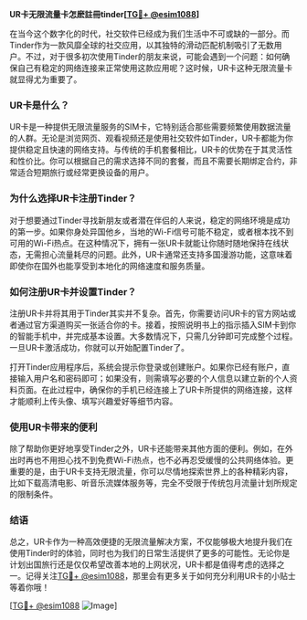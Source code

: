 **UR卡无限流量卡怎麽註冊tinder[[TG💪+ @esim1088](https://t.me/s/esim1088)]**

在当今这个数字化的时代，社交软件已经成为我们生活中不可或缺的一部分。而Tinder作为一款风靡全球的社交应用，以其独特的滑动匹配机制吸引了无数用户。不过，对于很多初次使用Tinder的朋友来说，可能会遇到一个问题：如何确保自己有稳定的网络连接来正常使用这款应用呢？这时候，UR卡这种无限流量卡就显得尤为重要了。

### UR卡是什么？

UR卡是一种提供无限流量服务的SIM卡，它特别适合那些需要频繁使用数据流量的人群。无论是浏览网页、观看视频还是使用社交软件如Tinder，UR卡都能为你提供稳定且快速的网络支持。与传统的手机套餐相比，UR卡的优势在于其灵活性和性价比。你可以根据自己的需求选择不同的套餐，而且不需要长期绑定合约，非常适合短期旅行或经常更换设备的用户。

### 为什么选择UR卡注册Tinder？

对于想要通过Tinder寻找新朋友或者潜在伴侣的人来说，稳定的网络环境是成功的第一步。如果你身处异国他乡，当地的Wi-Fi信号可能不稳定，或者根本找不到可用的Wi-Fi热点。在这种情况下，拥有一张UR卡就能让你随时随地保持在线状态，无需担心流量耗尽的问题。此外，UR卡通常还支持多国漫游功能，这意味着即使你在国外也能享受到本地化的网络速度和服务质量。

### 如何注册UR卡并设置Tinder？

注册UR卡并将其用于Tinder其实并不复杂。首先，你需要访问UR卡的官方网站或者通过官方渠道购买一张适合你的卡。接着，按照说明书上的指示插入SIM卡到你的智能手机中，并完成基本设置。大多数情况下，只需几分钟即可完成整个过程。一旦UR卡激活成功，你就可以开始配置Tinder了。

打开Tinder应用程序后，系统会提示你登录或创建账户。如果你已经有账户，直接输入用户名和密码即可；如果没有，则需填写必要的个人信息以建立新的个人资料页面。在此过程中，确保你的手机已经连接上了UR卡所提供的网络连接，这样才能顺利上传头像、填写兴趣爱好等细节内容。

### 使用UR卡带来的便利

除了帮助你更好地享受Tinder之外，UR卡还能带来其他方面的便利。例如，在外出时再也不用担心找不到免费Wi-Fi热点，也不必再忍受缓慢的公共网络体验。更重要的是，由于UR卡支持无限流量，你可以尽情地探索世界上的各种精彩内容，比如下载高清电影、听音乐流媒体服务等，完全不受限于传统包月流量计划所规定的限制条件。

### 结语

总之，UR卡作为一种高效便捷的无限流量解决方案，不仅能够极大地提升我们在使用Tinder时的体验，同时也为我们的日常生活提供了更多的可能性。无论你是计划出国旅行还是仅仅希望改善本地的上网状况，UR卡都是值得考虑的选择之一。记得关注[TG💪+ @esim1088](https://t.me/s/esim1088)，那里会有更多关于如何充分利用UR卡的小贴士等着你哦！

[[TG💪+ @esim1088](https://t.me/s/esim1088) ![Image](https://i.postimg.cc/4NQfJmqS/Snipaste-2025-05-13-00-14-12.png)]